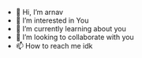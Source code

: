 - 👋 Hi, I’m arnav
- 👀 I’m interested in You
- 🌱 I’m currently learning about you
- 💞️ I’m looking to collaborate with you
- 📫 How to reach me idk

<!---
arnavkh21/arnavkh21 is a ✨ special ✨ repository because its `README.md` (this file) appears on your GitHub profile.
You can click the Preview link to take a look at your changes.
--->
